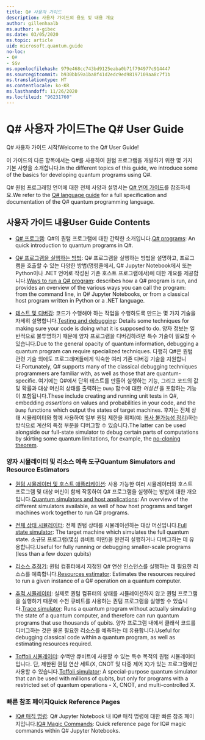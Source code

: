 ```yaml
---
title: Q# 사용자 가이드
description: 사용자 가이드의 용도 및 내용 개요
author: gillenhaalb
ms.author: a-gibec
ms.date: 03/05/2020
ms.topic: article
uid: microsoft.quantum.guide
no-loc:
- Q#
- $$v
ms.openlocfilehash: 979e468cc743bd9125eaba0b71f794977c914447
ms.sourcegitcommit: b930bb59a1ba8f41d2edc9ed98197109aa8c7f1b
ms.translationtype: HT
ms.contentlocale: ko-KR
ms.lasthandoff: 11/26/2020
ms.locfileid: "96231760"
---
```

# <a name="the-no-locq-user-guide"></a><span data-ttu-id="6019d-103">Q# 사용자 가이드</span><span class="sxs-lookup"><span data-stu-id="6019d-103">The Q# User Guide</span></span>

<span data-ttu-id="6019d-104">Q# 사용자 가이드 시작!</span><span class="sxs-lookup"><span data-stu-id="6019d-104">Welcome to the Q# User Guide!</span></span> 

<span data-ttu-id="6019d-105">이 가이드의 다른 항목에서는 Q#를 사용하여 퀀텀 프로그램을 개발하기 위한 몇 가지 기본 사항을 소개합니다.</span><span class="sxs-lookup"><span data-stu-id="6019d-105">In the different topics of this guide, we introduce some of the basics for developing quantum programs using Q#.</span></span>

<span data-ttu-id="6019d-106">Q# 퀀텀 프로그래밍 언어에 대한 전체 사양과 설명서는 [Q# 언어 가이드](xref:microsoft.quantum.qsharp.index)를 참조하세요.</span><span class="sxs-lookup"><span data-stu-id="6019d-106">We refer to the [Q# language guide](xref:microsoft.quantum.qsharp.index) for a full specification and documentation of the Q# quantum programming language.</span></span> 

## <a name="user-guide-contents"></a><span data-ttu-id="6019d-107">사용자 가이드 내용</span><span class="sxs-lookup"><span data-stu-id="6019d-107">User Guide Contents</span></span>

- <span data-ttu-id="6019d-108">[Q# 프로그램](xref:microsoft.quantum.guide.programs): Q#의 퀀텀 프로그램에 대한 간략한 소개입니다.</span><span class="sxs-lookup"><span data-stu-id="6019d-108">[Q# programs](xref:microsoft.quantum.guide.programs): An quick introduction to quantum programs in Q#.</span></span> 

- <span data-ttu-id="6019d-109">[Q# 프로그램을 실행하는 방법](xref:microsoft.quantum.guide.host-programs): Q# 프로그램을 실행하는 방법을 설명하고, 프로그램을 호출할 수 있는 다양한 방법(명령줄에서, Q# Jupyter Notebook에서 또는 Python이나 .NET 언어로 작성된 기존 호스트 프로그램에서)에 대한 개요를 제공합니다.</span><span class="sxs-lookup"><span data-stu-id="6019d-109">[Ways to run a Q# program](xref:microsoft.quantum.guide.host-programs): describes how a Q# program is run, and provides an overview of the various ways you can call the program: from the command line, in Q# Jupyter Notebooks, or from a classical host program written in Python or a .NET language.</span></span>

- <span data-ttu-id="6019d-110">[테스트 및 디버깅](xref:microsoft.quantum.guide.testingdebugging): 코드가 수행해야 하는 작업을 수행하도록 만드는 몇 가지 기술을 자세히 설명합니다.</span><span class="sxs-lookup"><span data-stu-id="6019d-110">[Testing and debugging](xref:microsoft.quantum.guide.testingdebugging): Details some techniques for making sure your code is doing what it is supposed to do.</span></span> 
    <span data-ttu-id="6019d-111">양자 정보는 일반적으로 불투명하기 때문에 양자 프로그램을 디버깅하려면 특수 기술이 필요할 수 있습니다.</span><span class="sxs-lookup"><span data-stu-id="6019d-111">Due to the general opacity of quantum information, debugging a quantum program can require specialized techniques.</span></span> 
    <span data-ttu-id="6019d-112">다행히 Q#은 퀀텀 관련 기술 외에도 프로그래머들에게 익숙한 여러 기존 디버깅 기술을 지원합니다.</span><span class="sxs-lookup"><span data-stu-id="6019d-112">Fortunately, Q# supports many of the classical debugging techniques programmers are familiar with, as well as those that are quantum-specific.</span></span> <span data-ttu-id="6019d-113">여기에는 Q#에서 단위 테스트를 만들어 실행하는 기능, 그리고 코드의 값 및 확률과 대상 머신의 상태를 출력하는 `Dump` 함수에 대한 *어설션* 을 포함하는 기능이 포함됩니다.</span><span class="sxs-lookup"><span data-stu-id="6019d-113">These include creating and running unit tests in Q#, embedding *assertions* on values and probabilities in your code, and the `Dump` functions which output the states of target machines.</span></span> 
    <span data-ttu-id="6019d-114">후자는 전체 상태 시뮬레이터와 함께 사용하여 일부 퀀텀 제한을 회피(예: [복사 불가능성 정리](xref:microsoft.quantum.concepts.pauli))하는 방식으로 계산의 특정 부분을 디버그할 수 있습니다.</span><span class="sxs-lookup"><span data-stu-id="6019d-114">The latter can be used alongside our full-state simulator to debug certain parts of computations by skirting some quantum limitations, for example, the [no-cloning theorem](xref:microsoft.quantum.concepts.pauli).</span></span>

### <a name="quantum-simulators-and-resource-estimators"></a><span data-ttu-id="6019d-115">양자 시뮬레이터 및 리소스 예측 도구</span><span class="sxs-lookup"><span data-stu-id="6019d-115">Quantum Simulators and Resource Estimators</span></span>

- <span data-ttu-id="6019d-116">[퀀텀 시뮬레이터 및 호스트 애플리케이션](xref:microsoft.quantum.machines): 사용 가능한 여러 시뮬레이터와 호스트 프로그램 및 대상 머신이 함께 작동하여 Q# 프로그램을 실행하는 방법에 대한 개요입니다.</span><span class="sxs-lookup"><span data-stu-id="6019d-116">[Quantum simulators and host applications](xref:microsoft.quantum.machines): An overview of the different simulators available, as well of how host programs and target machines work together to run Q# programs.</span></span>

- <span data-ttu-id="6019d-117">[전체 상태 시뮬레이터](xref:microsoft.quantum.machines.full-state-simulator): 전체 퀀텀 상태를 시뮬레이션하는 대상 머신입니다.</span><span class="sxs-lookup"><span data-stu-id="6019d-117">[Full state simulator](xref:microsoft.quantum.machines.full-state-simulator): The target machine which simulates the full quantum state.</span></span> <span data-ttu-id="6019d-118">소규모 프로그램(몇십 큐비트 미만)을 완전히 실행하거나 디버그하는 데 유용합니다.</span><span class="sxs-lookup"><span data-stu-id="6019d-118">Useful for fully running or debugging smaller-scale programs (less than a few dozen qubits)</span></span>

- <span data-ttu-id="6019d-119">[리소스 추정기](xref:microsoft.quantum.machines.resources-estimator): 퀀텀 컴퓨터에서 지정된 Q# 연산 인스턴스를 실행하는 데 필요한 리소스를 예측합니다.</span><span class="sxs-lookup"><span data-stu-id="6019d-119">[Resources estimator](xref:microsoft.quantum.machines.resources-estimator): Estimates the resources required to run a given instance of a Q# operation on a quantum computer.</span></span>

- <span data-ttu-id="6019d-120">[추적 시뮬레이터](xref:microsoft.quantum.machines.qc-trace-simulator.intro): 실제로 퀀텀 컴퓨터의 상태를 시뮬레이션하지 않고 퀀텀 프로그램을 실행하기 때문에 수천 큐비트를 사용하는 퀀텀 프로그램을 실행할 수 있습니다.</span><span class="sxs-lookup"><span data-stu-id="6019d-120">[Trace simulator](xref:microsoft.quantum.machines.qc-trace-simulator.intro): Runs a quantum program without actually simulating the state of a quantum computer, and therefore can run quantum programs that use thousands of qubits.</span></span> <span data-ttu-id="6019d-121">양자 프로그램 내에서 클래식 코드를 디버그하는 것은 물론 필요한 리소스를 예측하는 데 유용합니다.</span><span class="sxs-lookup"><span data-stu-id="6019d-121">Useful for debugging classical code within a quantum program, as well as estimating resources required.</span></span>

- <span data-ttu-id="6019d-122">[Toffoli 시뮬레이터](xref:microsoft.quantum.machines.toffoli-simulator): 수백만 큐비트에 사용할 수 있는 특수 목적의 퀀텀 시뮬레이터입니다. 단, 제한된 퀀텀 연산 세트(X, CNOT 및 다중 제어 X)가 있는 프로그램에만 사용할 수 있습니다.</span><span class="sxs-lookup"><span data-stu-id="6019d-122">[Toffoli simulator](xref:microsoft.quantum.machines.toffoli-simulator): A special-purpose quantum simulator that can be used with millions of qubits, but only for programs with a restricted set of quantum operations - X, CNOT, and multi-controlled X.</span></span>

### <a name="quick-reference-pages"></a><span data-ttu-id="6019d-123">빠른 참조 페이지</span><span class="sxs-lookup"><span data-stu-id="6019d-123">Quick Reference Pages</span></span>

- <span data-ttu-id="6019d-124">[IQ# 매직 명령](xref:microsoft.quantum.guide.quickref.iqsharp): Q# Jupyter Notebook 내 IQ# 매직 명령에 대한 빠른 참조 페이지입니다.</span><span class="sxs-lookup"><span data-stu-id="6019d-124">[IQ# Magic Commands](xref:microsoft.quantum.guide.quickref.iqsharp): Quick reference page for IQ# magic commands within Q# Jupyter Notebooks.</span></span>
